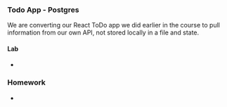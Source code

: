### Todo App - Postgres

We are converting our React ToDo app we did earlier in the course to pull information from our own API, not stored locally in a file and state.

#### Lab

* 
### Homework

* 